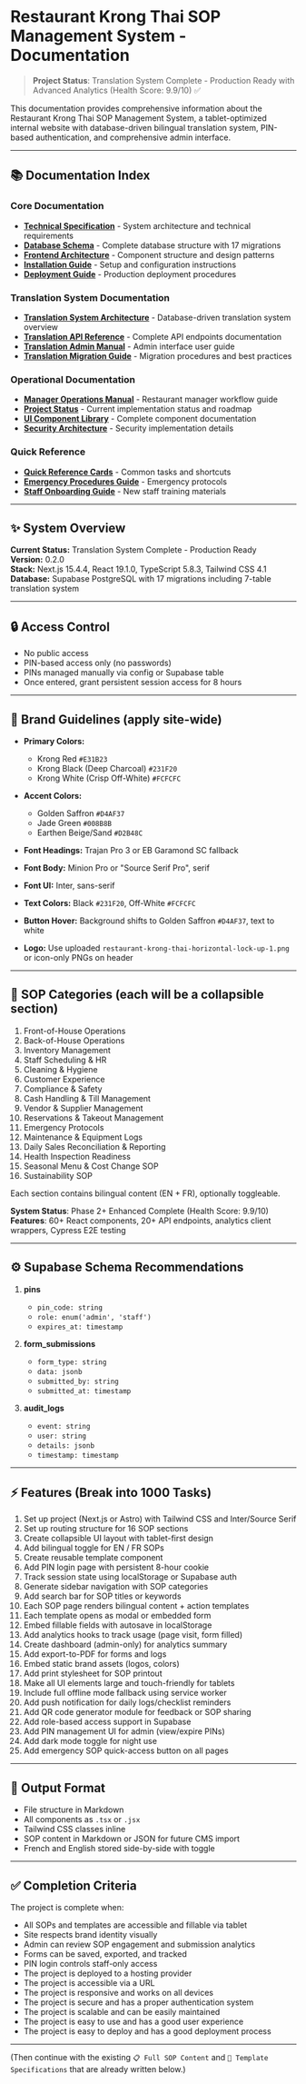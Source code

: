 # Restaurant Krong Thai SOP Management System - Documentation

> **Project Status**: Translation System Complete - Production Ready with Advanced Analytics (Health Score: 9.9/10) ✅

This documentation provides comprehensive information about the Restaurant Krong Thai SOP Management System, a tablet-optimized internal website with database-driven bilingual translation system, PIN-based authentication, and comprehensive admin interface.

---

## 📚 Documentation Index

### Core Documentation
- [**Technical Specification**](TECHNICAL_SPECIFICATION.md) - System architecture and technical requirements
- [**Database Schema**](DATABASE_SCHEMA.md) - Complete database structure with 17 migrations
- [**Frontend Architecture**](FRONTEND_ARCHITECTURE.md) - Component structure and design patterns
- [**Installation Guide**](INSTALLATION_GUIDE.md) - Setup and configuration instructions
- [**Deployment Guide**](DEPLOYMENT_GUIDE.md) - Production deployment procedures

### Translation System Documentation
- [**Translation System Architecture**](TRANSLATION_SYSTEM_ARCHITECTURE.md) - Database-driven translation system overview
- [**Translation API Reference**](TRANSLATION_API_REFERENCE.md) - Complete API endpoints documentation
- [**Translation Admin Manual**](TRANSLATION_ADMIN_MANUAL.md) - Admin interface user guide
- [**Translation Migration Guide**](TRANSLATION_MIGRATION_GUIDE.md) - Migration procedures and best practices

### Operational Documentation
- [**Manager Operations Manual**](MANAGER_OPERATIONS_MANUAL.md) - Restaurant manager workflow guide
- [**Project Status**](PROJECT_STATUS.md) - Current implementation status and roadmap
- [**UI Component Library**](UI_COMPONENT_LIBRARY.md) - Complete component documentation
- [**Security Architecture**](SECURITY_ARCHITECTURE.md) - Security implementation details

### Quick Reference
- [**Quick Reference Cards**](QUICK_REFERENCE_CARDS.md) - Common tasks and shortcuts
- [**Emergency Procedures Guide**](EMERGENCY_PROCEDURES_GUIDE.md) - Emergency protocols
- [**Staff Onboarding Guide**](STAFF_ONBOARDING_GUIDE.md) - New staff training materials

---

## ✨ System Overview

**Current Status:** Translation System Complete - Production Ready  
**Version:** 0.2.0  
**Stack:** Next.js 15.4.4, React 19.1.0, TypeScript 5.8.3, Tailwind CSS 4.1  
**Database:** Supabase PostgreSQL with 17 migrations including 7-table translation system

---

## 🔒 Access Control

* No public access
* PIN-based access only (no passwords)
* PINs managed manually via config or Supabase table
* Once entered, grant persistent session access for 8 hours

---

## 🔮 Brand Guidelines (apply site-wide)

* **Primary Colors:**

  * Krong Red `#E31B23`
  * Krong Black (Deep Charcoal) `#231F20`
  * Krong White (Crisp Off-White) `#FCFCFC`

* **Accent Colors:**

  * Golden Saffron `#D4AF37`
  * Jade Green `#008B8B`
  * Earthen Beige/Sand `#D2B48C`

* **Font Headings:** Trajan Pro 3 or EB Garamond SC fallback

* **Font Body:** Minion Pro or "Source Serif Pro", serif

* **Font UI:** Inter, sans-serif

* **Text Colors:** Black `#231F20`, Off-White `#FCFCFC`

* **Button Hover:** Background shifts to Golden Saffron `#D4AF37`, text to white

* **Logo:** Use uploaded `restaurant-krong-thai-horizontal-lock-up-1.png` or icon-only PNGs on header

---

## 📖 SOP Categories (each will be a collapsible section)

1. Front-of-House Operations
2. Back-of-House Operations
3. Inventory Management
4. Staff Scheduling & HR
5. Cleaning & Hygiene
6. Customer Experience
7. Compliance & Safety
8. Cash Handling & Till Management
9. Vendor & Supplier Management
10. Reservations & Takeout Management
11. Emergency Protocols
12. Maintenance & Equipment Logs
13. Daily Sales Reconciliation & Reporting
14. Health Inspection Readiness
15. Seasonal Menu & Cost Change SOP
16. Sustainability SOP

Each section contains bilingual content (EN + FR), optionally toggleable.

**System Status**: Phase 2+ Enhanced Complete (Health Score: 9.9/10)  
**Features**: 60+ React components, 20+ API endpoints, analytics client wrappers, Cypress E2E testing

---

## ⚙️ Supabase Schema Recommendations

1. **pins**

   * `pin_code: string`
   * `role: enum('admin', 'staff')`
   * `expires_at: timestamp`

2. **form\_submissions**

   * `form_type: string`
   * `data: jsonb`
   * `submitted_by: string`
   * `submitted_at: timestamp`

3. **audit\_logs**

   * `event: string`
   * `user: string`
   * `details: jsonb`
   * `timestamp: timestamp`

---

## ⚡ Features (Break into 1000 Tasks)

1. Set up project (Next.js or Astro) with Tailwind CSS and Inter/Source Serif
2. Set up routing structure for 16 SOP sections
3. Create collapsible UI layout with tablet-first design
4. Add bilingual toggle for EN / FR SOPs
5. Create reusable template component
6. Add PIN login page with persistent 8-hour cookie
7. Track session state using localStorage or Supabase auth
8. Generate sidebar navigation with SOP categories
9. Add search bar for SOP titles or keywords
10. Each SOP page renders bilingual content + action templates
11. Each template opens as modal or embedded form
12. Embed fillable fields with autosave in localStorage
13. Add analytics hooks to track usage (page visit, form filled)
14. Create dashboard (admin-only) for analytics summary
15. Add export-to-PDF for forms and logs
16. Embed static brand assets (logos, colors)
17. Add print stylesheet for SOP printout
18. Make all UI elements large and touch-friendly for tablets
19. Include full offline mode fallback using service worker
20. Add push notification for daily logs/checklist reminders
21. Add QR code generator module for feedback or SOP sharing
22. Add role-based access support in Supabase
23. Add PIN management UI for admin (view/expire PINs)
24. Add dark mode toggle for night use
25. Add emergency SOP quick-access button on all pages

---

## 🌟 Output Format

* File structure in Markdown
* All components as `.tsx` or `.jsx`
* Tailwind CSS classes inline
* SOP content in Markdown or JSON for future CMS import
* French and English stored side-by-side with toggle

---

## ✅ Completion Criteria

The project is complete when:

* All SOPs and templates are accessible and fillable via tablet
* Site respects brand identity visually
* Admin can review SOP engagement and submission analytics
* Forms can be saved, exported, and tracked
* PIN login controls staff-only access
* The project is deployed to a hosting provider
* The project is accessible via a URL
* The project is responsive and works on all devices
* The project is secure and has a proper authentication system
* The project is scalable and can be easily maintained
* The project is easy to use and has a good user experience
* The project is easy to deploy and has a good deployment process
---

(Then continue with the existing `📋 Full SOP Content` and `📑 Template Specifications` that are already written below.)

